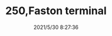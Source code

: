 ﻿---
layout: post 
title: 250,Faston terminal
overview: 
series: FA
part_number: 0503-1
thumb_img: 
small_img: static/202105/503-20210530.jpg
date: 2021/5/30 8:27:36
---




